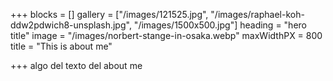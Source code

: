 +++
blocks = []
gallery = ["/images/121525.jpg", "/images/raphael-koh-ddw2pdwich8-unsplash.jpg", "/images/1500x500.jpg"]
heading = "hero title"
image = "/images/norbert-stange-in-osaka.webp"
maxWidthPX = 800
title = "This is about me"

+++
algo del texto del about me